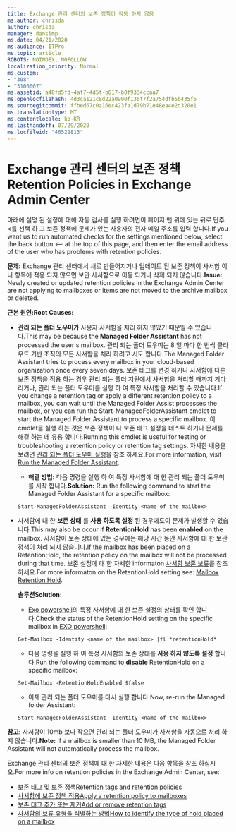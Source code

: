 ```yaml
---
title: Exchange 관리 센터의 보존 정책이 작동 하지 않음
ms.author: chrisda
author: chrisda
manager: dansimp
ms.date: 04/21/2020
ms.audience: ITPro
ms.topic: article
ROBOTS: NOINDEX, NOFOLLOW
localization_priority: Normal
ms.custom:
- "308"
- "3100007"
ms.assetid: a48fd5fd-4af7-4d5f-b617-b0f9334ccaa7
ms.openlocfilehash: 4d3ca121c8d22a0900f136f7f2a754dfb5b435f5
ms.sourcegitcommit: ffbed67c0a16ec423fa1d79b71e48ea4e2d320e1
ms.translationtype: MT
ms.contentlocale: ko-KR
ms.lasthandoff: 07/29/2020
ms.locfileid: "46522813"
---
```

# <a name="retention-policies-in-exchange-admin-center"></a><span data-ttu-id="a2ecf-102">Exchange 관리 센터의 보존 정책</span><span class="sxs-lookup"><span data-stu-id="a2ecf-102">Retention Policies in Exchange Admin Center</span></span>

<span data-ttu-id="a2ecf-103">아래에 설명 된 설정에 대해 자동 검사를 실행 하려면이 페이지 맨 위에 있는 뒤로 단추 <를 선택 하 고 보존 정책에 문제가 있는 사용자의 전자 메일 주소를 입력 합니다.</span><span class="sxs-lookup"><span data-stu-id="a2ecf-103">If you want us to run automated checks for the settings mentioned below, select the back button <-- at the top of this page, and then enter the email address of the user who has problems with retention policies.</span></span>

 <span data-ttu-id="a2ecf-104">**문제:** Exchange 관리 센터에서 새로 만들어지거나 업데이트 된 보존 정책이 사서함 이나 항목에 적용 되지 않으면 보관 사서함으로 이동 되거나 삭제 되지 않습니다.</span><span class="sxs-lookup"><span data-stu-id="a2ecf-104">**Issue:** Newly created or updated retention policies in the Exchange Admin Center are not applying to mailboxes or items are not moved to the archive mailbox or deleted.</span></span> 
  
 <span data-ttu-id="a2ecf-105">**근본 원인:**</span><span class="sxs-lookup"><span data-stu-id="a2ecf-105">**Root Causes:**</span></span>
  
- <span data-ttu-id="a2ecf-106">**관리 되는 폴더 도우미가** 사용자 사서함을 처리 하지 않았기 때문일 수 있습니다.</span><span class="sxs-lookup"><span data-stu-id="a2ecf-106">This may be because the **Managed Folder Assistant** has not processed the user's mailbox.</span></span> <span data-ttu-id="a2ecf-107">관리 되는 폴더 도우미는 8 일 마다 한 번씩 클라우드 기반 조직의 모든 사서함을 처리 하려고 시도 합니다.</span><span class="sxs-lookup"><span data-stu-id="a2ecf-107">The Managed Folder Assistant tries to process every mailbox in your cloud-based organization once every seven days.</span></span> <span data-ttu-id="a2ecf-108">보존 태그를 변경 하거나 사서함에 다른 보존 정책을 적용 하는 경우 관리 되는 폴더 지원에서 사서함을 처리할 때까지 기다리거나, 관리 되는 폴더 도우미를 실행 하 여 특정 사서함을 처리할 수 있습니다.</span><span class="sxs-lookup"><span data-stu-id="a2ecf-108">If you change a retention tag or apply a different retention policy to a mailbox, you can wait until the Managed Folder Assist processes the mailbox, or you can run the Start-ManagedFolderAssistant cmdlet to start the Managed Folder Assistant to process a specific mailbox.</span></span> <span data-ttu-id="a2ecf-109">이 cmdlet을 실행 하는 것은 보존 정책이 나 보존 태그 설정을 테스트 하거나 문제를 해결 하는 데 유용 합니다.</span><span class="sxs-lookup"><span data-stu-id="a2ecf-109">Running this cmdlet is useful for testing or troubleshooting a retention policy or retention tag settings.</span></span> <span data-ttu-id="a2ecf-110">자세한 내용을 보려면 [관리 되는 폴더 도우미 실행](https://msdn.microsoft.com/library/gg271153%28v=exchsrvcs.149%29.aspx#managedfolderassist)을 참조 하세요.</span><span class="sxs-lookup"><span data-stu-id="a2ecf-110">For more information, visit [Run the Managed Folder Assistant](https://msdn.microsoft.com/library/gg271153%28v=exchsrvcs.149%29.aspx#managedfolderassist).</span></span>
    
  - <span data-ttu-id="a2ecf-111">**해결 방법:** 다음 명령을 실행 하 여 특정 사서함에 대 한 관리 되는 폴더 도우미를 시작 합니다.</span><span class="sxs-lookup"><span data-stu-id="a2ecf-111">**Solution:** Run the following command to start the Managed Folder Assistant for a specific mailbox:</span></span>
    
  ```
  Start-ManagedFolderAssistant -Identity <name of the mailbox>
  ```

- <span data-ttu-id="a2ecf-112">사서함에 대 한 **보존 상태** 를 **사용 하도록 설정** 된 경우에도이 문제가 발생할 수 있습니다.</span><span class="sxs-lookup"><span data-stu-id="a2ecf-112">This may also be occur if **RetentionHold** has been **enabled** on the mailbox.</span></span> <span data-ttu-id="a2ecf-113">사서함이 보존 상태에 있는 경우에는 해당 시간 동안 사서함에 대 한 보관 정책이 처리 되지 않습니다.</span><span class="sxs-lookup"><span data-stu-id="a2ecf-113">If the mailbox has been placed on a RetentionHold, the retention policy on the mailbox will not be processed during that time.</span></span> <span data-ttu-id="a2ecf-114">보존 설정에 대 한 자세한 informaton [사서함 보존 보류](https://docs.microsoft.com/exchange/security-and-compliance/messaging-records-management/mailbox-retention-hold)를 참조 하세요.</span><span class="sxs-lookup"><span data-stu-id="a2ecf-114">For more informaton on the RetentionHold setting see: [Mailbox Retention Hold](https://docs.microsoft.com/exchange/security-and-compliance/messaging-records-management/mailbox-retention-hold).</span></span>
    
    <span data-ttu-id="a2ecf-115">**솔루션**</span><span class="sxs-lookup"><span data-stu-id="a2ecf-115">**Solution:**</span></span>
    
  - <span data-ttu-id="a2ecf-116">[Exo powershell](https://docs.microsoft.com/powershell/exchange/exchange-online/connect-to-exchange-online-powershell/connect-to-exchange-online-powershell?view=exchange-ps)의 특정 사서함에 대 한 보존 설정의 상태를 확인 합니다.</span><span class="sxs-lookup"><span data-stu-id="a2ecf-116">Check the status of the RetentionHold setting on the specific mailbox in [EXO powershell](https://docs.microsoft.com/powershell/exchange/exchange-online/connect-to-exchange-online-powershell/connect-to-exchange-online-powershell?view=exchange-ps):</span></span>
    
  ```
  Get-Mailbox -Identity <name of the mailbox> |fl *retentionHold*
  ```

  - <span data-ttu-id="a2ecf-117">다음 명령을 실행 하 여 특정 사서함의 보존 상태를 **사용 하지 않도록 설정** 합니다.</span><span class="sxs-lookup"><span data-stu-id="a2ecf-117">Run the following command to **disable** RetentionHold on a specific mailbox:</span></span>
    
  ```
  Set-Mailbox -RetentionHoldEnabled $false
  ```

  - <span data-ttu-id="a2ecf-118">이제 관리 되는 폴더 도우미를 다시 실행 합니다.</span><span class="sxs-lookup"><span data-stu-id="a2ecf-118">Now, re-run the Managed folder Assistant:</span></span>
    
  ```
  Start-ManagedFolderAssistant -Identity <name of the mailbox>
  ```

 <span data-ttu-id="a2ecf-119">**참고:** 사서함이 10mb 보다 작으면 관리 되는 폴더 도우미가 사서함을 자동으로 처리 하지 않습니다.</span><span class="sxs-lookup"><span data-stu-id="a2ecf-119">**Note:** If a mailbox is smaller than 10 MB, the Managed Folder Assistant will not automatically process the mailbox.</span></span>
 
<span data-ttu-id="a2ecf-120">Exchange 관리 센터의 보존 정책에 대 한 자세한 내용은 다음 항목을 참조 하십시오.</span><span class="sxs-lookup"><span data-stu-id="a2ecf-120">For more info on retention policies in the Exchange Admin Center, see:</span></span>
- [<span data-ttu-id="a2ecf-121">보존 태그 및 보존 정책</span><span class="sxs-lookup"><span data-stu-id="a2ecf-121">Retention tags and retention policies</span></span>](https://docs.microsoft.com/exchange/security-and-compliance/messaging-records-management/retention-tags-and-policies)
- [<span data-ttu-id="a2ecf-122">사서함에 보존 정책 적용</span><span class="sxs-lookup"><span data-stu-id="a2ecf-122">Apply a retention policy to mailboxes</span></span>](https://docs.microsoft.com/exchange/security-and-compliance/messaging-records-management/apply-retention-policy)
- [<span data-ttu-id="a2ecf-123">보존 태그 추가 또는 제거</span><span class="sxs-lookup"><span data-stu-id="a2ecf-123">Add or remove retention tags</span></span>](https://docs.microsoft.com/exchange/security-and-compliance/messaging-records-management/add-or-remove-retention-tags)
- [<span data-ttu-id="a2ecf-124">사서함의 보류 유형을 식별하는 방법</span><span class="sxs-lookup"><span data-stu-id="a2ecf-124">How to identify the type of hold placed on a mailbox</span></span>](https://docs.microsoft.com/microsoft-365/compliance/identify-a-hold-on-an-exchange-online-mailbox)
